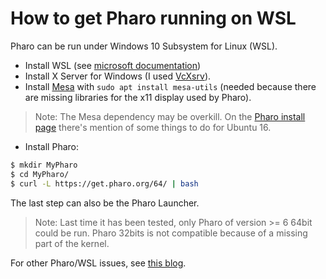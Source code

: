 # How to get Pharo running on WSL

Pharo can be run under Windows 10 Subsystem for Linux (WSL).

- Install WSL (see [microsoft documentation](https://docs.microsoft.com/en-us/windows/wsl/install-win10))
- Install X Server for Windows (I used [VcXsrv](https://sourceforge.net/projects/vcxsrv/)).
- Install [Mesa](https://wiki.debian.org/Mesa) with `sudo apt install mesa-utils` (needed because there are missing libraries for the x11 display used by Pharo).
> Note: The Mesa dependency may be overkill. On the [Pharo install page](https://pharo.org/web/gnu-linux-installation-64) there's mention of some things to do for Ubuntu 16. 
- Install Pharo:

```bash
$ mkdir MyPharo
$ cd MyPharo/
$ curl -L https://get.pharo.org/64/ | bash
```

The last step can also be the Pharo Launcher.

> Note: Last time it has been tested, only Pharo of version >= 6 64bit could be run.
> Pharo 32bits is not compatible because of a missing part of the kernel.

For other Pharo/WSL issues, see [this blog](https://fuhrmanator.github.io/2019/02/27/Pharo-in-WSL.html). 
